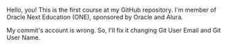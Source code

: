 Hello, you! This is the first course at my GitHub repository.
I'm member of Oracle Next Education (ONE), sponsored by Oracle and Alura.

My commit's account is wrong. So, I'll fix it changing Git User Email and Git User Name.